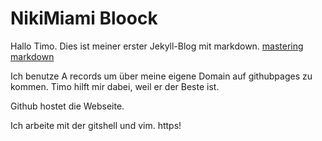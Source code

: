 # NikiMiami Bloock
Hallo Timo.
Dies ist meiner erster Jekyll-Blog mit markdown. 
[mastering markdown](https://guides.github.com/features/mastering-markdown/)

Ich benutze A records um über meine eigene Domain auf githubpages zu kommen. Timo hilft mir dabei, weil er der Beste ist.

Github hostet die Webseite.

Ich arbeite mit der gitshell und vim.
https!

